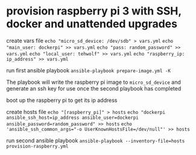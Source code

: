 # provision raspberry pi 3 with SSH, docker and unattended upgrades

create vars file
`echo "micro_sd_device: /dev/sdb" > vars.yml`
`echo "main_user: dockerpi" >> vars.yml`
`echo "pass: random_password" >> vars.yml`
`echo "local_user: tehwolf" >> vars.yml`
`echo "raspberry_ip: ip_address" >> vars.yml`

run first ansible playbook
`ansible-playbook prepare-image.yml -K`

The playbook will write the raspberry pi image to `micro_sd_device` and generate an ssh key for use once the second playbook has completed

boot up the raspberry pi to get its ip address

create hosts file
`echo "[raspberry_pi]" > hosts`
`echo "dockerpi ansible_ssh_host=ip_address ansible_user=dockerpi ansible_password=random_password" >> hosts`
`echo 'ansible_ssh_common_args="-o UserKnownHostsFile=/dev/null"' >> hosts`

run second ansible playbook
`ansible-playbook --inventory-file=hosts provision-raspberry.yml`
